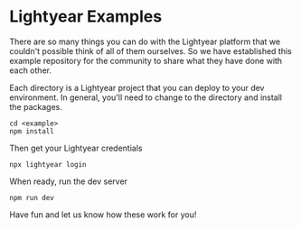 # Lightyear Examples

There are so many things you can do with the Lightyear platform that we couldn't possible think of all of them ourselves. So we have established this example repository for the community to share what they have done with each other.

Each directory is a Lightyear project that you can deploy to your dev environment. In general, you'll need to change to the directory and install the packages.

```shell
cd <example>
npm install
```

Then get your Lightyear credentials

```shell
npx lightyear login
```

When ready, run the dev server

```shell
npm run dev
```

Have fun and let us know how these work for you!
